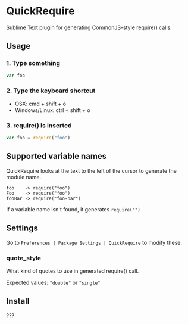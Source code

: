 # QuickRequire

Sublime Text plugin for generating CommonJS-style require() calls.

## Usage

### 1. Type something

```js
var foo
```

### 2. Type the keyboard shortcut

* OSX: cmd + shift + o
* Windows/Linux: ctrl + shift + o

### 3. require() is inserted

```js
var foo = require("foo")
```

## Supported variable names

QuickRequire looks at the text to the left of the cursor to generate the module name.

```
foo    -> require("foo")
Foo    -> require("foo")
fooBar -> require("foo-bar")
```

If a variable name isn't found, it generates `require("")`

## Settings

Go to `Preferences | Package Settings | QuickRequire` to modify these.

### quote_style

What kind of quotes to use in generated require() call.

Expected values: `"double"` or `"single"`

## Install

???
